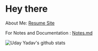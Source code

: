 # Hey there

About Me: [Resume Site](https://uday-yadav.web.app/)

For Notes and Documentation : [Notes.md](https://dev117uday.github.io/notes-md/)

![Uday Yadav's github stats](https://github-readme-stats.vercel.app/api?username=dev117uday&show_icons=true,theme=blue-green)


